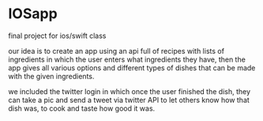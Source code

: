 # IOSapp
final project for ios/swift class

our idea is to create an app using an api full of recipes with lists of ingredients in which the user enters what ingredients they have, then the app gives all various options and different types of dishes that can be made with the given ingredients. 

we included the twitter login in which once the user finished the dish, they can take a pic and send a tweet via twitter API to let others know how that dish was, to cook and taste how good it was. 
